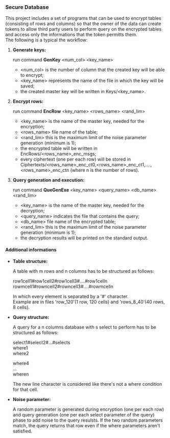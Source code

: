 ### **Secure Database**

This project includes a set of programs that can be used to encrypt tables (consisting of rows and columns) so that the owner of the data can create tokens to allow third party users to perform query on the encrypted tables and access only the informations that the token permitts them.  
The following is a typical the workflow:

1. **Generate keys:**

	run command **GenKey** \<num_col\> \<key_name\>
	* \<num_col\> is the number of column that the created key will be able to encrypt;
	* \<key_name\> represents the name of the file in which the key will be saved;
	* the created master key will be written in Keys/\<key_name\>.

2. **Encrypt rows:**

	run command **EncRow** \<key_name\> \<rows_name\> \<rand_lim\>
	* \<key_name\> is the name of the master key, needed for the encryption;
	* \<rows_name\> file name of the table;
	* \<rand_lim\> this is the maximum limit of the noise parameter generation (minimum is 1);
	* the encrypted table will be written in EncRows/\<rows_name\>_enc_msgs;
	* every ciphertext (one per each row) will be stored in Ciphertexts/\<rows_name\>_enc_ct0,\<rows_name\>_enc_ct1,....,\<rows_name\>_enc_ctn (where n is the number of rows).

2. **Query generation and execution:**

	run command **QueGenExe** \<key_name\> \<query_name\> \<db_name\> \<rand_lim\>
	* \<key_name\> is the name of the master key, needed for the decryption;
	* \<query_name\> indicates the file that contains the query;
	* \<db_name\> file name of the encrypted table;
	* \<rand_lim\> this is the maximum limit of the noise parameter generation (minimum is 1);
	* the decryption results will be printed on the standard output.

#### **Additional informations**
* **Table structure:**

	A table with m rows and n columns has to be structured as follows:

	row1cell1#row1cell2#row1cell3#....#row1celln  
	rowmcell1#rowncell2#rowncell3#....#rowmcelln

	In which every element is separated by a '#' character.  
	Example are in files 'row_120'(1 row, 120 cells) and 'rows_8_40'(40 rows, 8 cells).
* **Query structure:**

	A query for a n columns database with s select to perform has to be structured as follows:

	select1#select2#...#selects  
	where1  
	where2  

	where4  
	...  
	wheren  

	The new line character is considered like there's not a where condition for that cell.

* **Noise parameter:**

	A random parameter is generated during encryption (one per each row) and query generation (one per each select parameter of the query) phase to add noise to the query resulsts. If the two random parameters match, the query returns that row even if the where parameters aren't satisfied.
